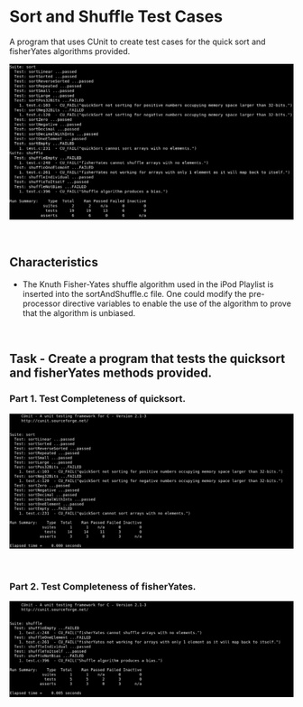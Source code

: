 # Sort and Shuffle Test Cases

A program that uses CUnit to create test cases for the quick sort and fisherYates algorithms provided.

![Alt text](./readme-resources/img/overview.png "Preview")

&nbsp;
## Characteristics
- The Knuth Fisher-Yates shuffle algorithm used in the iPod Playlist is inserted into the sortAndShuffle.c file. One could modify the pre-processor directive variables to enable the use of the algorithm to prove that the algorithm is unbiased.

&nbsp;
## Task - Create a program that tests the quicksort and fisherYates methods provided.

### Part 1. Test Completeness of quicksort.
![Alt text](./readme-resources/img/1_sort.png "Test Completeness of quicksort")

&nbsp;
### Part 2. Test Completeness of fisherYates.
![Alt text](./readme-resources/img/2_shuffle.png "Test Completeness of fisherYates")